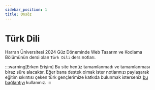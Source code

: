 ```yaml
---
sidebar_position: 1
title: Önsöz
---
```


# Türk Dili

Harran Üniversitesi 2024 Güz Döneminde Web Tasarım ve Kodlama Bölümünün dersi olan `Türk Dili` ders notları.

:::warning[Erken Erişim]
Bu site henüz tamamlanmadı ve tamamlanması biraz süre alacaktır. Eğer bana destek olmak ister notlarınızı paylaşarak eğitim sıkıntısı çeken türk gençlerimize katkıda bulunmak isterseniz [bu bağlantıyı](#) kullanınız.
:::